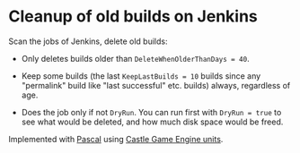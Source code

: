 # Cleanup of old builds on Jenkins

Scan the jobs of Jenkins, delete old builds:

- Only deletes builds older than `DeleteWhenOlderThanDays = 40`.

- Keep some builds (the last `KeepLastBuilds = 10` builds since any "permalink" build like "last successful" etc. builds) always, regardless of age.

- Does the job only if not `DryRun`. You can run first with `DryRun = true` to see what would be deleted, and how much disk space would be freed.

 Implemented with [Pascal](https://castle-engine.io/why_pascal) using [Castle Game Engine units](https://castle-engine.io/).
